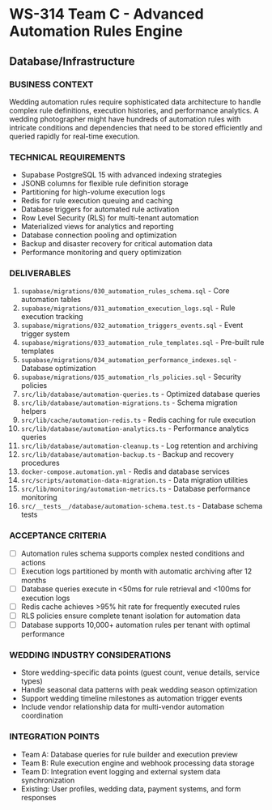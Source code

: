 # WS-314 Team C - Advanced Automation Rules Engine
## Database/Infrastructure

### BUSINESS CONTEXT
Wedding automation rules require sophisticated data architecture to handle complex rule definitions, execution histories, and performance analytics. A wedding photographer might have hundreds of automation rules with intricate conditions and dependencies that need to be stored efficiently and queried rapidly for real-time execution.

### TECHNICAL REQUIREMENTS
- Supabase PostgreSQL 15 with advanced indexing strategies
- JSONB columns for flexible rule definition storage
- Partitioning for high-volume execution logs
- Redis for rule execution queuing and caching
- Database triggers for automated rule activation
- Row Level Security (RLS) for multi-tenant automation
- Materialized views for analytics and reporting
- Database connection pooling and optimization
- Backup and disaster recovery for critical automation data
- Performance monitoring and query optimization

### DELIVERABLES
1. `supabase/migrations/030_automation_rules_schema.sql` - Core automation tables
2. `supabase/migrations/031_automation_execution_logs.sql` - Rule execution tracking
3. `supabase/migrations/032_automation_triggers_events.sql` - Event trigger system
4. `supabase/migrations/033_automation_rule_templates.sql` - Pre-built rule templates
5. `supabase/migrations/034_automation_performance_indexes.sql` - Database optimization
6. `supabase/migrations/035_automation_rls_policies.sql` - Security policies
7. `src/lib/database/automation-queries.ts` - Optimized database queries
8. `src/lib/database/automation-migrations.ts` - Schema migration helpers
9. `src/lib/cache/automation-redis.ts` - Redis caching for rule execution
10. `src/lib/database/automation-analytics.ts` - Performance analytics queries
11. `src/lib/database/automation-cleanup.ts` - Log retention and archiving
12. `src/lib/database/automation-backup.ts` - Backup and recovery procedures
13. `docker-compose.automation.yml` - Redis and database services
14. `src/scripts/automation-data-migration.ts` - Data migration utilities
15. `src/lib/monitoring/automation-metrics.ts` - Database performance monitoring
16. `src/__tests__/database/automation-schema.test.ts` - Database schema tests

### ACCEPTANCE CRITERIA
- [ ] Automation rules schema supports complex nested conditions and actions
- [ ] Execution logs partitioned by month with automatic archiving after 12 months
- [ ] Database queries execute in <50ms for rule retrieval and <100ms for execution logs
- [ ] Redis cache achieves >95% hit rate for frequently executed rules
- [ ] RLS policies ensure complete tenant isolation for automation data
- [ ] Database supports 10,000+ automation rules per tenant with optimal performance

### WEDDING INDUSTRY CONSIDERATIONS
- Store wedding-specific data points (guest count, venue details, service types)
- Handle seasonal data patterns with peak wedding season optimization
- Support wedding timeline milestones as automation trigger events
- Include vendor relationship data for multi-vendor automation coordination

### INTEGRATION POINTS
- Team A: Database queries for rule builder and execution preview
- Team B: Rule execution engine and webhook processing data storage
- Team D: Integration event logging and external system data synchronization
- Existing: User profiles, wedding data, payment systems, and form responses